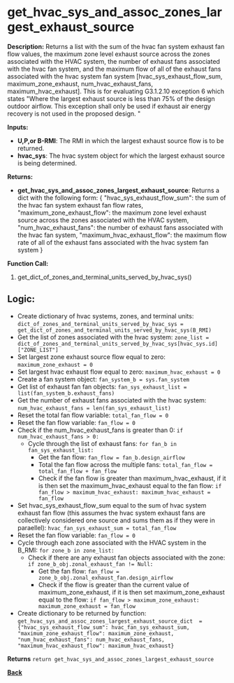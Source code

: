 # get_hvac_sys_and_assoc_zones_largest_exhaust_source  

**Description:** Returns a list with the sum of the hvac fan system exhaust fan flow values, the maximum zone level exhaust source across the zones associated with the HVAC system, the number of exhaust fans associated with the hvac fan system, and the maximum flow of all of the exhaust fans associated with the hvac system fan system [hvac_sys_exhaust_flow_sum, maximum_zone_exhaust, num_hvac_exhaust_fans, maximum_hvac_exhaust]. This is for evaluating G3.1.2.10 exception 6 which states "Where the largest exhaust source is less than 75% of the design outdoor airflow. This exception shall only be used if exhaust air energy recovery is not used in the proposed design. "

**Inputs:**  
- **U,P,or B-RMI**: The RMI in which the largest exhaust source flow is to be returned.  
- **hvac_sys**: The hvac system object for which the largest exhaust source is being determined.

**Returns:**  
- **get_hvac_sys_and_assoc_zones_largest_exhaust_source**: Returns a dict with the following form: { "hvac_sys_exhaust_flow_sum": the sum of the hvac fan system exhaust fan flow rates, "maximum_zone_exhaust_flow": the maximum zone level exhaust source across the zones associated with the HVAC system, "num_hvac_exhaust_fans": the number of exhaust fans associated with the hvac fan system, "maximum_hvac_exhaust_flow": the maximum flow rate of all of the exhaust fans associated with the hvac system fan system }
 
**Function Call:**   
1. get_dict_of_zones_and_terminal_units_served_by_hvac_sys()   


## Logic:  
- Create dictionary of hvac systems, zones, and terminal units: `dict_of_zones_and_terminal_units_served_by_hvac_sys = get_dict_of_zones_and_terminal_units_served_by_hvac_sys(B_RMI)`  
- Get the list of zones associated with the hvac system: `zone_list = dict_of_zones_and_terminal_units_served_by_hvac_sys[hvac_sys.id]["ZONE_LIST"]`  
- Set largest zone exhaust source flow equal to zero: `maximum_zone_exhaust = 0`  
- Set largest hvac exhaust flow equal to zero: `maximum_hvac_exhaust = 0`  
- Create a fan system object: `fan_system_b = sys.fan_system`   
- Get list of exhaust fan fan objects: `fan_sys_exhaust_list = list(fan_system_b.exhaust_fans)`  
- Get the number of exhaust fans associated with the hvac system: `num_hvac_exhaust_fans = len(fan_sys_exhaust_list)`  
- Reset the total fan flow variable: `total_fan_flow = 0` 
- Reset the fan flow variable: `fan_flow = 0` 
- Check if the num_hvac_exhaust_fans is greater than 0: `if num_hvac_exhaust_fans > 0:`  
    - Cycle through the list of exhaust fans: `for fan_b in fan_sys_exhaust_list:`  
        - Get the fan flow: `fan_flow = fan_b.design_airflow`  
        - Total the fan flow across the multiple fans: `total_fan_flow = total_fan_flow + fan_flow`  
        - Check if the fan flow is greater than maximum_hvac_exhaust, if it is then set the maximum_hvac_exhaust equal to the fan flow: `if fan_flow > maximum_hvac_exhaust: maximum_hvac_exhaust = fan_flow`  
- Set hvac_sys_exhaust_flow_sum equal to the sum of hvac system exhaust fan flow (this assumes the hvac system exhaust fans are collectively considered one source and sums them as if they were in paraellel): `hvac_fan_sys_exhaust_sum = total_fan_flow`  
- Reset the fan flow variable: `fan_flow = 0` 
- Cycle through each zone associated with the HVAC system in the B_RMI: `for zone_b in zone_list:`  
    - Check if there are any exhaust fan objects associated with the zone: `if zone_b_obj.zonal_exhaust_fan != Null:`  
        - Get the fan flow: `fan_flow = zone_b_obj.zonal_exhaust_fan.design_airflow`    
        - Check if the flow is greater than the current value of maximum_zone_exhaust, if it is then set maximum_zone_exhaust equal to the flow: `if fan_flow > maximum_zone_exhaust: maximum_zone_exhaust = fan_flow`  
- Create dictionary to be returned by function: `get_hvac_sys_and_assoc_zones_largest_exhaust_source_dict  = {"hvac_sys_exhaust_flow_sum": hvac_fan_sys_exhaust_sum, "maximum_zone_exhaust_flow": maximum_zone_exhaust, "num_hvac_exhaust_fans": num_hvac_exhaust_fans, "maximum_hvac_exhaust_flow": maximum_hvac_exhaust}`  

**Returns** `return get_hvac_sys_and_assoc_zones_largest_exhaust_source`  

**[Back](../_toc.md)**